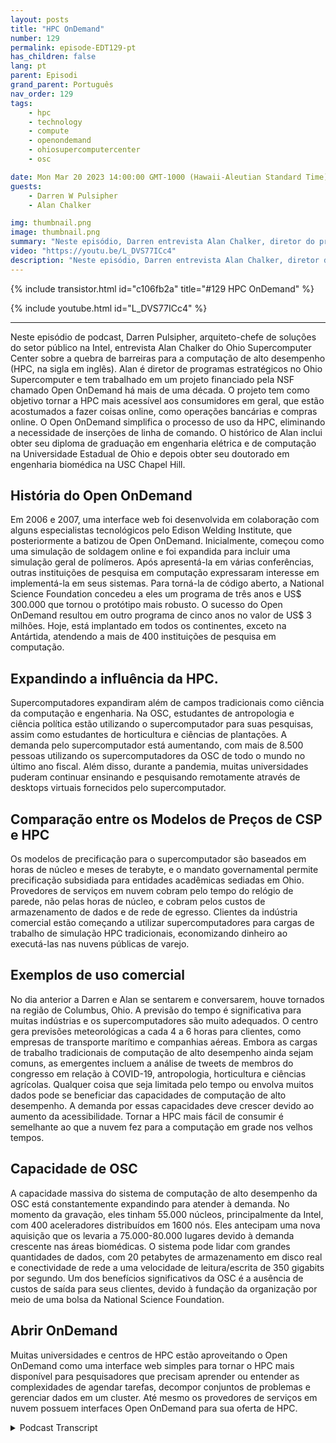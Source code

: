 ```yaml
---
layout: posts
title: "HPC OnDemand"
number: 129
permalink: episode-EDT129-pt
has_children: false
lang: pt
parent: Episodi
grand_parent: Português
nav_order: 129
tags:
    - hpc
    - technology
    - compute
    - openondemand
    - ohiosupercomputercenter
    - osc

date: Mon Mar 20 2023 14:00:00 GMT-1000 (Hawaii-Aleutian Standard Time)
guests:
    - Darren W Pulsipher
    - Alan Chalker

img: thumbnail.png
image: thumbnail.png
summary: "Neste episódio, Darren entrevista Alan Chalker, diretor do programa estratégico no Ohio Super Computer Center, sobre o Open OnDemand para clusters de HPC em todo o mundo."
video: "https://youtu.be/L_DVS77ICc4"
description: "Neste episódio, Darren entrevista Alan Chalker, diretor do programa estratégico no Ohio Super Computer Center, sobre o Open OnDemand para clusters de HPC em todo o mundo."
---
```


<div>
{% include transistor.html id="c106fb2a" title="#129 HPC OnDemand" %}

{% include youtube.html id="L_DVS77ICc4" %}
</div>

---

Neste episódio de podcast, Darren Pulsipher, arquiteto-chefe de soluções do setor público na Intel, entrevista Alan Chalker do Ohio Supercomputer Center sobre a quebra de barreiras para a computação de alto desempenho (HPC, na sigla em inglês). Alan é diretor de programas estratégicos no Ohio Supercomputer e tem trabalhado em um projeto financiado pela NSF chamado Open OnDemand há mais de uma década. O projeto tem como objetivo tornar a HPC mais acessível aos consumidores em geral, que estão acostumados a fazer coisas online, como operações bancárias e compras online. O Open OnDemand simplifica o processo de uso da HPC, eliminando a necessidade de inserções de linha de comando. O histórico de Alan inclui obter seu diploma de graduação em engenharia elétrica e de computação na Universidade Estadual de Ohio e depois obter seu doutorado em engenharia biomédica na USC Chapel Hill.

## História do Open OnDemand

Em 2006 e 2007, uma interface web foi desenvolvida em colaboração com alguns especialistas tecnológicos pelo Edison Welding Institute, que posteriormente a batizou de Open OnDemand. Inicialmente, começou como uma simulação de soldagem online e foi expandida para incluir uma simulação geral de polímeros. Após apresentá-la em várias conferências, outras instituições de pesquisa em computação expressaram interesse em implementá-la em seus sistemas. Para torná-la de código aberto, a National Science Foundation concedeu a eles um programa de três anos e US$ 300.000 que tornou o protótipo mais robusto. O sucesso do Open OnDemand resultou em outro programa de cinco anos no valor de US$ 3 milhões. Hoje, está implantado em todos os continentes, exceto na Antártida, atendendo a mais de 400 instituições de pesquisa em computação.

## Expandindo a influência da HPC.

Supercomputadores expandiram além de campos tradicionais como ciência da computação e engenharia. Na OSC, estudantes de antropologia e ciência política estão utilizando o supercomputador para suas pesquisas, assim como estudantes de horticultura e ciências de plantações. A demanda pelo supercomputador está aumentando, com mais de 8.500 pessoas utilizando os supercomputadores da OSC de todo o mundo no último ano fiscal. Além disso, durante a pandemia, muitas universidades puderam continuar ensinando e pesquisando remotamente através de desktops virtuais fornecidos pelo supercomputador.

## Comparação entre os Modelos de Preços de CSP e HPC

Os modelos de precificação para o supercomputador são baseados em horas de núcleo e meses de terabyte, e o mandato governamental permite precificação subsidiada para entidades acadêmicas sediadas em Ohio. Provedores de serviços em nuvem cobram pelo tempo do relógio de parede, não pelas horas de núcleo, e cobram pelos custos de armazenamento de dados e de rede de egresso. Clientes da indústria comercial estão começando a utilizar supercomputadores para cargas de trabalho de simulação HPC tradicionais, economizando dinheiro ao executá-las nas nuvens públicas de varejo.

## Exemplos de uso comercial

No dia anterior a Darren e Alan se sentarem e conversarem, houve tornados na região de Columbus, Ohio. A previsão do tempo é significativa para muitas indústrias e os supercomputadores são muito adequados. O centro gera previsões meteorológicas a cada 4 a 6 horas para clientes, como empresas de transporte marítimo e companhias aéreas. Embora as cargas de trabalho tradicionais de computação de alto desempenho ainda sejam comuns, as emergentes incluem a análise de tweets de membros do congresso em relação à COVID-19, antropologia, horticultura e ciências agrícolas. Qualquer coisa que seja limitada pelo tempo ou envolva muitos dados pode se beneficiar das capacidades de computação de alto desempenho. A demanda por essas capacidades deve crescer devido ao aumento da acessibilidade. Tornar a HPC mais fácil de consumir é semelhante ao que a nuvem fez para a computação em grade nos velhos tempos.

## Capacidade de OSC

A capacidade massiva do sistema de computação de alto desempenho da OSC está constantemente expandindo para atender à demanda. No momento da gravação, eles tinham 55.000 núcleos, principalmente da Intel, com 400 aceleradores distribuídos em 1600 nós. Eles antecipam uma nova aquisição que os levaria a 75.000-80.000 lugares devido à demanda crescente nas áreas biomédicas. O sistema pode lidar com grandes quantidades de dados, com 20 petabytes de armazenamento em disco real e conectividade de rede a uma velocidade de leitura/escrita de 350 gigabits por segundo. Um dos benefícios significativos da OSC é a ausência de custos de saída para seus clientes, devido à fundação da organização por meio de uma bolsa da National Science Foundation.

## Abrir OnDemand

Muitas universidades e centros de HPC estão aproveitando o Open OnDemand como uma interface web simples para tornar o HPC mais disponível para pesquisadores que precisam aprender ou entender as complexidades de agendar tarefas, decompor conjuntos de problemas e gerenciar dados em um cluster. Até mesmo os provedores de serviços em nuvem possuem interfaces Open OnDemand para sua oferta de HPC.



<details>
<summary> Podcast Transcript </summary>

<p></p>

</details>
